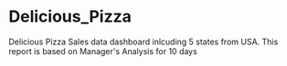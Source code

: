 # Delicious_Pizza
Delicious Pizza Sales data dashboard inlcuding 5 states from USA. This report is based on Manager's Analysis for 10 days
